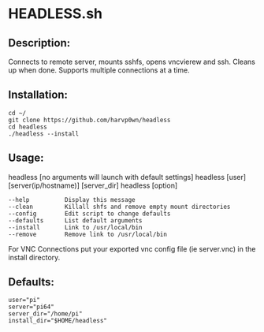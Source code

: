 # HEADLESS.sh

## Description:
Connects to remote server, mounts sshfs, opens vncvierew and ssh. Cleans up when done. Supports multiple connections at a time.

## Installation:
```
cd ~/
git clone https://github.com/harvp0wn/headless
cd headless
./headless --install
```
## Usage:
headless [no arguments will launch with default settings]
headless [user] [server(ip/hostname)] [server_dir]
headless [option]

	--help			Display this message
	--clean			Killall shfs and remove empty mount directories
	--config		Edit script to change defaults
	--defaults		List default arguments
	--install		Link to /usr/local/bin
	--remove		Remove link to /usr/local/bin

For VNC Connections put your exported vnc config file (ie server.vnc) in the install directory.

## Defaults:
```
user="pi"
server="pi64"
server_dir="/home/pi"
install_dir="$HOME/headless"
```


